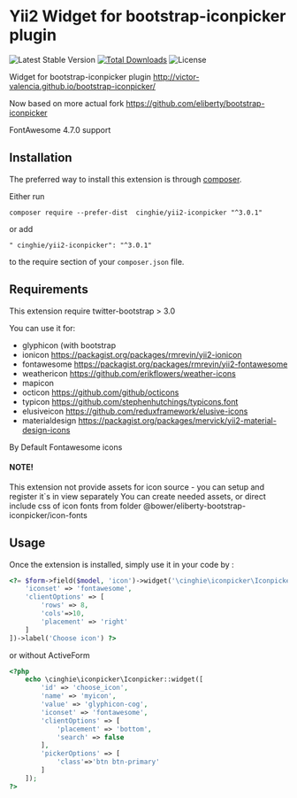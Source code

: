 Yii2 Widget for bootstrap-iconpicker plugin
===================================

![Latest Stable Version](https://img.shields.io/packagist/v/cinghie/yii2-iconpicker.svg)
[![Total Downloads](https://img.shields.io/packagist/dt/cinghie/yii2-iconpicker.svg)](https://packagist.org/packages/cinghie/yii2-iconpicker)
![License](https://img.shields.io/packagist/l/cinghie/yii2-iconpicker.svg)

Widget for bootstrap-iconpicker plugin http://victor-valencia.github.io/bootstrap-iconpicker/

Now based on more actual fork https://github.com/eliberty/bootstrap-iconpicker

FontAwesome 4.7.0 support

Installation
------------

The preferred way to install this extension is through [composer](http://getcomposer.org/download/).

Either run

```
composer require --prefer-dist  cinghie/yii2-iconpicker "^3.0.1"
```

or add

```
" cinghie/yii2-iconpicker": "^3.0.1"
```

to the require section of your `composer.json` file.

Requirements
------------
This extension require twitter-bootstrap > 3.0  

You can use it for:  
 - glyphicon  (with bootstrap 
 - ionicon       https://packagist.org/packages/rmrevin/yii2-ionicon
 - fontawesome   https://packagist.org/packages/rmrevin/yii2-fontawesome
 - weathericon   https://github.com/erikflowers/weather-icons
 - mapicon
 - octicon        https://github.com/github/octicons
 - typicon        https://github.com/stephenhutchings/typicons.font
 - elusiveicon    https://github.com/reduxframework/elusive-icons
 - materialdesign https://packagist.org/packages/mervick/yii2-material-design-icons  

By Default Fontawesome icons  

#### NOTE!

This extension not provide assets for icon source - you can setup and register it`s in view separately
You can create needed assets, or direct include css of icon fonts from folder @bower/eliberty-bootstrap-iconpicker/icon-fonts

Usage
-----

Once the extension is installed, simply use it in your code by  :

```php
<?= $form->field($model, 'icon')->widget('\cinghie\iconpicker\Iconpicker', [
    'iconset' => 'fontawesome',
    'clientOptions' => [
   	    'rows' => 8,  
   	    'cols'=>10,  
   	    'placement' => 'right'
    ]
])->label('Choose icon') ?>
```

 or without ActiveForm

```php
<?php
    echo \cinghie\iconpicker\Iconpicker::widget([
        'id' => 'choose_icon',
        'name' => 'myicon',
        'value' => 'glyphicon-cog',
        'iconset' => 'fontawesome',  
        'clientOptions' => [
        	'placement' => 'bottom',
            'search' => false
        ],
        'pickerOptions' => [
            'class'=>'btn btn-primary'
        ]
    ]);
?>
```
